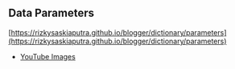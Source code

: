## Data Parameters
[https://rizkysaskiaputra.github.io/blogger/dictionary/parameters](https://rizkysaskiaputra.github.io/blogger/dictionary/parameters)

- [YouTube Images](https://rizkysaskiaputra.github.io/blogger/dictionary/parameters/youtube-images)
